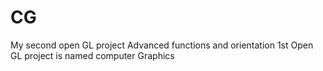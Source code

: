 # CG
My second open GL project
Advanced functions and orientation
1st Open GL project is named computer Graphics
